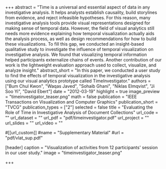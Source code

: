 +++
abstract = "Time is a universal and essential aspect of data in any investigative analysis. It helps analysts establish causality, build storylines from evidence, and reject infeasible hypotheses. For this reason, many investigative analysis tools provide visual representations designed for making sense of temporal data. However, the field of visual analytics still needs more evidence explaining how temporal visualization actually aids the analysis process, as well as design recommendations for how to build these visualizations. To fill this gap, we conducted an insight-based qualitative study to investigate the influence of temporal visualization on investigative analysis. We found that visualizing temporal information helped participants externalize chains of events. Another contribution of our work is the lightweight evaluation approach used to collect, visualize, and analyze insight."
abstract_short = "In this paper, we conducted a user study to find the effects of temporal visualization in the investigative analysis using our visual analytics prototype called TimeInvestigator."
authors = ["Bum Chul Kwon", "Waqas Javed", "Sohaib Ghani", "Niklas Elmqvist", "Ji Soo Yi", "David Ebert"]
date = "2012-03-19"
highlight = true
image_preview = "timeinvestigator_teaser.png"
math = false
publication = "IEEE Transactions on Visualization and Computer Graphics"
publication_short = "TVCG"
publication_types = ["2"]
selected = false
title = "Evaluating the Role of Time in Investigative Analysis of Document Collections"
url_code = ""
url_dataset = ""
url_pdf = "pdf/timeinvestigator.pdf"
url_project = ""
url_slides = ""
url_video = ""

#[[url_custom]]
#name = "Supplementary Material"
#url = "pdf/vlat_sup.pdf"

[header]
  caption = "Visualization of activities from 12 participants' session in our user study."
  image = "timeinvestigator_teaser.png"

+++

